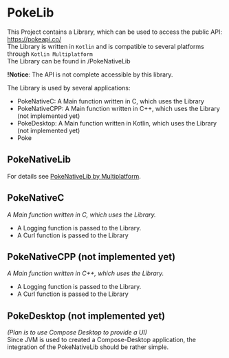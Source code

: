 # PokeLib
This Project contains a Library, which can be used to access the public API: https://pokeapi.co/  
The Library is written in `Kotlin` and is compatible to several platforms through `Kotlin Multiplatform`  
The Library can be found in /PokeNativeLib  

**!Notice**: The API is not complete accessible by this library.

The Library is used by several applications:
- PokeNativeC: A Main function written in C, which uses the Library
- PokeNativeCPP: A Main function written in C++, which uses the Library (not implemented yet)
- PokeDesktop: A Main function written in Kotlin, which uses the Library (not implemented yet)
- Poke

## PokeNativeLib
For details see [PokeNativeLib by Multiplatform](/PokeNativeLib/readme.md).

## PokeNativeC
_A Main function written in C, which uses the Library._  
- A Logging function is passed to the Library.
- A Curl function is passed to the Library

## PokeNativeCPP (not implemented yet)
_A Main function written in C++, which uses the Library._  
- A Logging function is passed to the Library.
- A Curl function is passed to the Library

## PokeDesktop (not implemented yet)
 _(Plan is to use Compose Desktop to provide a UI)_  
 Since JVM is used to created a Compose-Desktop application, the integration of the PokeNativeLib should be rather simple.
